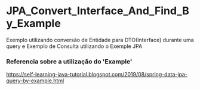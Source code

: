 # JPA_Convert_Interface_And_Find_By_Example
Exemplo utilizando conversão de Entidade para DTO(Interface) durante uma query e Exemplo de Consulta utilizando o Exemple JPA

### Referencia sobre a utilização do 'Example'
https://self-learning-java-tutorial.blogspot.com/2019/08/spring-data-jpa-query-by-example.html
